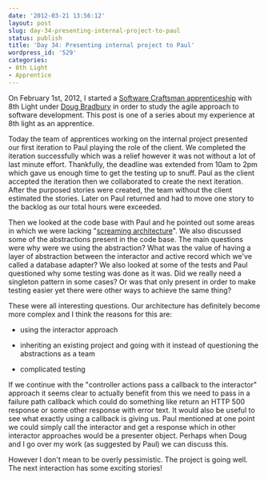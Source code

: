 ```yaml
---
date: '2012-03-21 13:56:12'
layout: post
slug: day-34-presenting-internal-project-to-paul
status: publish
title: 'Day 34: Presenting internal project to Paul'
wordpress_id: '529'
categories:
- 8th Light
- Apprentice
---
```


On February 1st, 2012, I started a [Software Craftsman apprenticeship](http://www.8thlight.com/apprenticeship) with 8th Light under [Doug Bradbury](http://www.8thlight.com/our-team/doug-bradbury) in order to study the agile approach to software development. This post is one of a series about my experience at 8th light as an apprentice.



Today the team of apprentices working on the internal project presented our first iteration to Paul playing the role of the client. We completed the iteration successfully which was a relief however it was not without a lot of last minute effort. Thankfully, the deadline was extended from 10am to 2pm which gave us enough time to get the testing up to snuff. Paul as the client accepted the iteration then we collaborated to create the next iteration. After the purposed stories were created, the team without the client estimated the stories. Later on Paul returned and had to move one story to the backlog as our total hours were exceeded.

Then we looked at the code base with Paul and he pointed out some areas in which we were lacking "[screaming architecture](http://blog.8thlight.com/uncle-bob/2011/09/30/Screaming-Architecture.html)". We also discussed some of the abstractions present in the code base. The main questions were why were we using the abstraction? What was the value of having a layer of abstraction between the interactor and active record which we've called a database adapter? We also looked at some of the tests and Paul questioned why some testing was done as it was. Did we really need a singleton pattern in some cases? Or was that only present in order to make testing easier yet there were other ways to achieve the same thing?

These were all interesting questions. Our architecture has definitely become more complex and I think the reasons for this are:



	
  * using the interactor approach

	
  * inheriting an existing project and going with it instead of questioning the abstractions as a team

	
  * complicated testing



If we continue with the "controller actions pass a callback to the interactor" approach it seems clear to actually benefit from this we need to pass in a failure path callback which could do something like return an HTTP 500 response or some other response with error text. It would also be useful to see what exactly using a callback is giving us. Paul mentioned at one point we could simply call the interactor and get a response which in other interactor approaches would be a presenter object. Perhaps when Doug and I go over my work (as suggested by Paul) we can discuss this.

However I don't mean to be overly pessimistic. The project is going well. The next interaction has some exciting stories!
